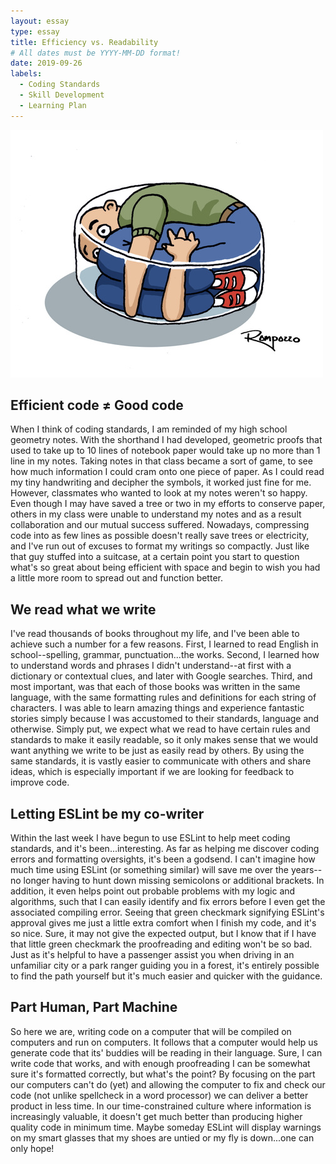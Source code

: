```yaml
---
layout: essay
type: essay
title: Efficiency vs. Readability
# All dates must be YYYY-MM-DD format!
date: 2019-09-26
labels:
  - Coding Standards
  - Skill Development
  - Learning Plan
---
```


<img class="ui medium right circular floated image" src="../images/compressed.jpg">

## Efficient code ≠ Good code
  
  When I think of coding standards, I am reminded of my high school geometry notes. With the shorthand I had developed, geometric proofs that used to take up to 10 lines of notebook paper would take up no more than 1 line in my notes.  Taking notes in that class became a sort of game, to see how much information I could cram onto one piece of paper.  As I could read my tiny handwriting and decipher the symbols, it worked just fine for me.  However, classmates who wanted to look at my notes weren't so happy.  Even though I may have saved a tree or two in my efforts to conserve paper, others in my class were unable to understand my notes and as a result collaboration and our mutual success suffered.  Nowadays, compressing code into as few lines as possible doesn't really save trees or electricity, and I've run out of excuses to format my writings so compactly.  Just like that guy stuffed into a suitcase, at a certain point you start to question what's so great about being efficient with space and begin to wish you had a little more room to spread out and function better.

## We read what we write

  I've read thousands of books throughout my life, and I've been able to achieve such a number for a few reasons.  First, I learned to read English in school--spelling, grammar, punctuation...the works.  Second, I learned how to understand words and phrases I didn't understand--at first with a dictionary or contextual clues, and later with Google searches.  Third, and most important, was that each of those books was written in the same language, with the same formatting rules and definitions for each string of characters.  I was able to learn amazing things and experience fantastic stories simply because I was accustomed to their standards, language and otherwise.  Simply put, we expect what we read to have certain rules and standards to make it easily readable, so it only makes sense that we would want anything we write to be just as easily read by others.  By using the same standards, it is vastly easier to communicate with others and share ideas, which is especially important if we are looking for feedback to improve code.
  
## Letting ESLint be my co-writer

  Within the last week I have begun to use ESLint to help meet coding standards, and it's been...interesting.  As far as helping me discover coding errors and formatting oversights, it's been a godsend.  I can't imagine how much time using ESLint (or something similar) will save me over the years--no longer having to hunt down missing semicolons or additional brackets.  In addition, it even helps point out probable problems with my logic and algorithms, such that I can easily identify and fix errors before I even get the associated compiling error.  Seeing that green checkmark signifying ESLint's approval gives me just a little extra comfort when I finish my code, and it's so nice.  Sure, it may not give the expected output, but I know that if I have that little green checkmark the proofreading and editing won't be so bad.  Just as it's helpful to have a passenger assist you when driving in an unfamiliar city or a park ranger guiding you in a forest, it's entirely possible to find the path yourself but it's much easier and quicker with the guidance.
  
## Part Human, Part Machine

  So here we are, writing code on a computer that will be compiled on computers and run on computers.  It follows that a computer would help us generate code that its' buddies will be reading in their language.  Sure, I can write code that works, and with enough proofreading I can be somewhat sure it's formatted correctly, but what's the point?  By focusing on the part our computers can't do (yet) and allowing the computer to fix and check our code (not unlike spellcheck in a word processor) we can deliver a better product in less time.  In our time-constrained culture where information is increasingly valuable, it doesn't get much better than producing higher quality code in minimum time.  Maybe someday ESLint will display warnings on my smart glasses that my shoes are untied or my fly is down...one can only hope!
